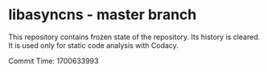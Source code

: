 # libasyncns - master branch

This repository contains frozen state of the repository.
Its history is cleared. It is used only for static code
analysis with Codacy.

Commit Time: 1700633993